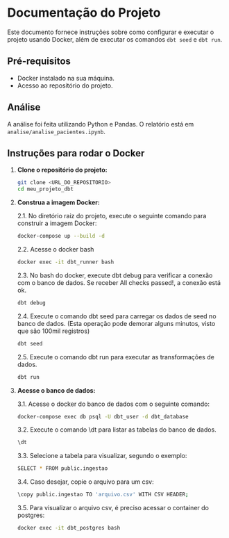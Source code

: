 # Documentação do Projeto

Este documento fornece instruções sobre como configurar e executar o projeto usando Docker, além de executar os comandos `dbt seed` e `dbt run`.

## Pré-requisitos

- Docker instalado na sua máquina.
- Acesso ao repositório do projeto.

## Análise

A análise foi feita utilizando Python e Pandas. O relatório está em `analise/analise_pacientes.ipynb`.

## Instruções para rodar o Docker

1. **Clone o repositório do projeto:**

   ```bash
   git clone <URL_DO_REPOSITORIO>
   cd meu_projeto_dbt
   ```

2. **Construa a imagem Docker:**

   2.1. No diretório raiz do projeto, execute o seguinte comando para construir a imagem Docker:

   ```bash
   docker-compose up --build -d
   ```

   2.2. Acesse o docker bash

   ```bash
   docker exec -it dbt_runner bash
   ```

   2.3. No bash do docker, execute dbt debug para verificar a conexão com o banco de dados. Se receber All checks passed!, a conexão está ok.

   ```bash
   dbt debug
   ```

   2.4. Execute o comando dbt seed para carregar os dados de seed no banco de dados. (Esta operação pode demorar alguns minutos, visto que são 100mil registros)

   ```bash
   dbt seed
   ```

   2.5. Execute o comando dbt run para executar as transformações de dados.

   ```bash
   dbt run
   ```

3. **Acesse o banco de dados:**

   3.1. Acesse o docker do banco de dados com o seguinte comando:

   ```bash
   docker-compose exec db psql -U dbt_user -d dbt_database
   ```

   3.2. Execute o comando \dt para listar as tabelas do banco de dados.

   ```bash
   \dt
   ```

   3.3. Selecione a tabela para visualizar, segundo o exemplo:

   ```bash
   SELECT * FROM public.ingestao
   ```

   3.4. Caso desejar, copie o arquivo para um csv:

   ```bash
   \copy public.ingestao TO 'arquivo.csv' WITH CSV HEADER;
   ```

   3.5. Para visualizar o arquivo csv, é preciso acessar o container do postgres:

   ```bash
   docker exec -it dbt_postgres bash
   ```
